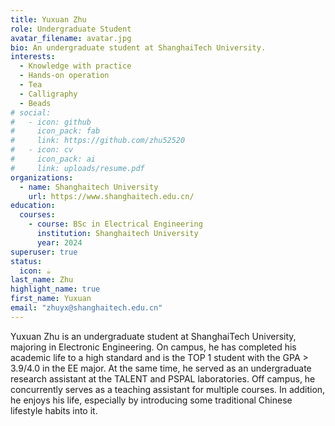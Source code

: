 ```yaml
---
title: Yuxuan Zhu
role: Undergraduate Student
avatar_filename: avatar.jpg
bio: An undergraduate student at ShanghaiTech University.
interests:
  - Knowledge with practice
  - Hands-on operation
  - Tea
  - Calligraphy
  - Beads
# social:
#   - icon: github
#     icon_pack: fab
#     link: https://github.com/zhu52520
#   - icon: cv
#     icon_pack: ai
#     link: uploads/resume.pdf
organizations:
  - name: Shanghaitech University
    url: https://www.shanghaitech.edu.cn/
education:
  courses:
    - course: BSc in Electrical Engineering
      institution: Shanghaitech University
      year: 2024
superuser: true
status:
  icon: ☕️
last_name: Zhu
highlight_name: true
first_name: Yuxuan
email: "zhuyx@shanghaitech.edu.cn"
---
```


Yuxuan Zhu is an undergraduate student at ShanghaiTech University, majoring in Electronic Engineering. On campus, he has completed his academic life to a high standard and is the TOP 1 student with the GPA > 3.9/4.0 in the EE major. At the same time, he served as an undergraduate research assistant at the TALENT and PSPAL laboratories. Off campus, he concurrently serves as a teaching assistant for multiple courses. In addition, he enjoys his life, especially by introducing some traditional Chinese lifestyle habits into it.